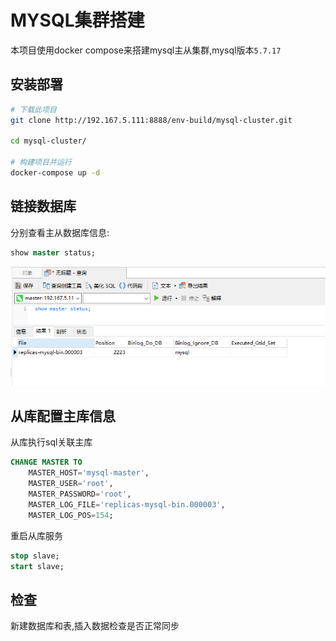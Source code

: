# MYSQL集群搭建

本项目使用docker compose来搭建mysql主从集群,mysql版本`5.7.17`

## 安装部署

```bash
# 下载此项目
git clone http://192.167.5.111:8888/env-build/mysql-cluster.git

cd mysql-cluster/

# 构建项目并运行
docker-compose up -d
```
## 链接数据库

分别查看主从数据库信息:

```sql
show master status;
```
![](./doc/未命名1550720204.png)

## 从库配置主库信息

从库执行sql关联主库
```sql
CHANGE MASTER TO
    MASTER_HOST='mysql-master',
    MASTER_USER='root',
    MASTER_PASSWORD='root',
    MASTER_LOG_FILE='replicas-mysql-bin.000003',
    MASTER_LOG_POS=154;
```

重启从库服务
```sql
stop slave;
start slave;
```

## 检查

新建数据库和表,插入数据检查是否正常同步